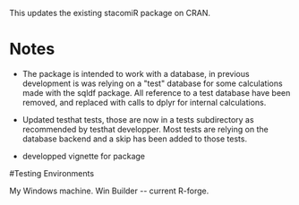 This updates the existing stacomiR package on CRAN.

# Notes

* The package is intended to work with a database, in previous development is was relying on a "test" 
database for some calculations made with the sqldf package. All reference to a test database have been removed, and replaced with calls to dplyr for internal calculations. 

* Updated testhat tests, those are now in a tests subdirectory as recommended by testhat developper. Most tests are relying on the database backend and a skip has been added to those tests.

* developped vignette for package 


#Testing Environments

My Windows machine.
Win Builder -- current
R-forge.


